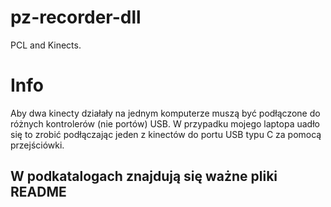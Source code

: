 # pz-recorder-dll
PCL and Kinects.

# Info

Aby dwa kinecty działały na jednym komputerze muszą być podłączone do różnych kontrolerów (nie portów) USB. W przypadku mojego laptopa uadło się to zrobić podłączając jeden z kinectów do portu USB typu C za pomocą przejściówki.

## W podkatalogach znajdują się ważne pliki README
